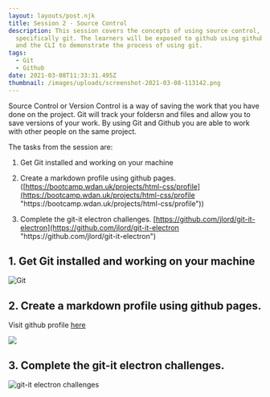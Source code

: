 ```yaml
---
layout: layouts/post.njk
title: Session 2 - Source Control
description: This session covers the concepts of using source control,
  specifically git. The learners will be exposed to github using github desktop
  and the CLI to demonstrate the process of using git.
tags:
  - Git
  - Github
date: 2021-03-08T11:33:31.495Z
thumbnail: /images/uploads/screenshot-2021-03-08-113142.png
---
```

<!--StartFragment-->

Source Control or Version Control is a way of saving the work that you have done on the project. Git will track your foldersn and files and allow you to save versions of your work. By using Git and Github you are able to work with other people on the same project. 



The tasks from the session are:

1. Get Git installed and working on your machine

2. Create a markdown profile using github pages. ([https://bootcamp.wdan.uk/projects/html-css/profile](https://bootcamp.wdan.uk/projects/html-css/profile "https\://bootcamp.wdan.uk/projects/html-css/profile"))

3. Complete the git-it electron challenges. [https://github.com/jlord/git-it-electron](https://github.com/jlord/git-it-electron "https\://github.com/jlord/git-it-electron")







## 1. Get Git installed and working on your machine

![Git ](/images/uploads/screenshot_2021-02-23_151317.png "Git")







## 2. Create a markdown profile using github pages. 

Visit github profile [here](https://github.com/garytate123)

![](/images/uploads/screenshot_2021-02-23_164118.png)

## 3. Complete the git-it electron challenges.

![git-it electron challenges](/images/uploads/screenshot_2021-02-23_204844.png "git-it electron challenges")

<!--EndFragment-->